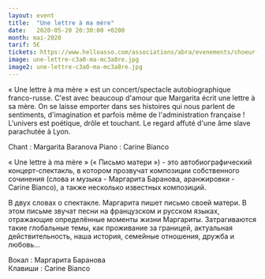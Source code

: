 ```yaml
---
layout: event
title:  "Une lettre à ma mère"
date:   2020-05-20 20:30:00 +0200
month: mai-2020
tarif: 5€
tickets: https://www.helloasso.com/associations/abra/evenements/choeur-en-pente-spectacle-de-fin-d-annee-des-eleves-d-helene-piris
image: une-lettre-c3a0-ma-mc3a8re.jpg
image2: une-lettre-c3a0-ma-mc3a8re.jpg
---
```


« Une lettre à ma mère » est un concert/spectacle autobiographique franco-russe. C'est avec beaucoup d'amour que Margarita écrit une lettre à sa mère. On se laisse emporter dans ses histoires qui nous parlent de sentiments, d'imagination et parfois même de l'administration française ! L'univers est poétique, drôle et touchant. Le regard affuté d'une âme slave parachutée à Lyon.

Chant : Margarita Baranova
Piano : Carine Bianco



« Une lettre à ma mère » (« Письмо матери ») - это автобиографический концерт-спектакль, в котором прозвучат композиции собственного сочинения (слова и музыка - Маргарита Баранова, аранжировки - Carine Bianco), а также несколько известных композиций.

В двух словах о спектакле. Маргарита пишет письмо своей матери. В этом письме звучат песни на французском и русском языках, отражающие определённые моменты жизни Маргариты. Затрагиваются такие глобальные темы, как проживание за границей, актуальная действительность, наша история, семейные отношения, дружба и любовь...

Вокал : Маргарита Баранова  
Клавиши : Carine Bianco